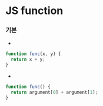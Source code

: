 # JS function

### 기본

-

```javascript
function func(x, y) {
  return x + y;
}
```

-

```javascript
function func() {
  return argument[0] + argument[1];
}
```
